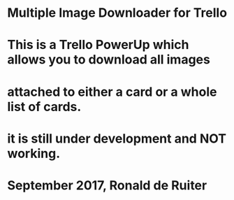 # Multiple Image Downloader for Trello
# 
# This is a Trello PowerUp which allows you to download all images
# attached to either a card or a whole list of cards.
# it is still under development and NOT working.
#
# September 2017, Ronald de Ruiter
# 